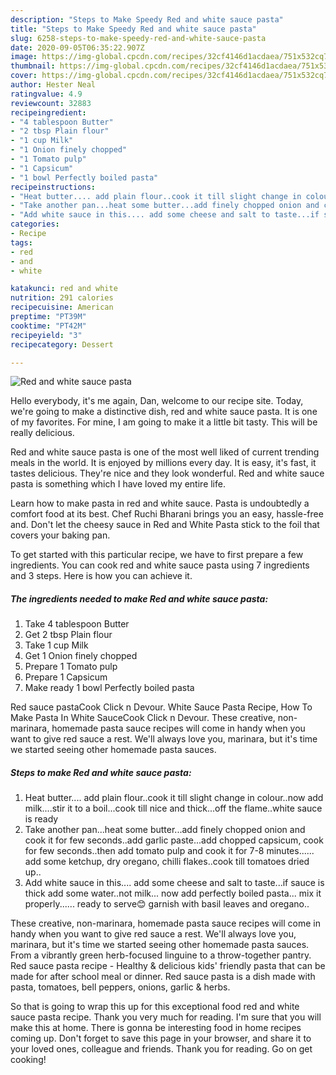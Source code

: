 ```yaml
---
description: "Steps to Make Speedy Red and white sauce pasta"
title: "Steps to Make Speedy Red and white sauce pasta"
slug: 6258-steps-to-make-speedy-red-and-white-sauce-pasta
date: 2020-09-05T06:35:22.907Z
image: https://img-global.cpcdn.com/recipes/32cf4146d1acdaea/751x532cq70/red-and-white-sauce-pasta-recipe-main-photo.jpg
thumbnail: https://img-global.cpcdn.com/recipes/32cf4146d1acdaea/751x532cq70/red-and-white-sauce-pasta-recipe-main-photo.jpg
cover: https://img-global.cpcdn.com/recipes/32cf4146d1acdaea/751x532cq70/red-and-white-sauce-pasta-recipe-main-photo.jpg
author: Hester Neal
ratingvalue: 4.9
reviewcount: 32883
recipeingredient:
- "4 tablespoon Butter"
- "2 tbsp Plain flour"
- "1 cup Milk"
- "1 Onion finely chopped"
- "1 Tomato pulp"
- "1 Capsicum"
- "1 bowl Perfectly boiled pasta"
recipeinstructions:
- "Heat butter.... add plain flour..cook it till slight change in colour..now add milk....stir it to a boil...cook till nice and thick...off the flame..white sauce is ready"
- "Take another pan...heat some butter...add finely chopped onion and cook it for few seconds..add garlic paste...add chopped capsicum, cook for few seconds..then add tomato pulp and cook it for 7-8 minutes...... add some ketchup, dry oregano, chilli flakes..cook till tomatoes dried up.."
- "Add white sauce in this.... add some cheese and salt to taste...if sauce is thick add some water..not milk... now add perfectly boiled pasta... mix it properly...... ready to serve😊 garnish with basil leaves and oregano.."
categories:
- Recipe
tags:
- red
- and
- white

katakunci: red and white 
nutrition: 291 calories
recipecuisine: American
preptime: "PT39M"
cooktime: "PT42M"
recipeyield: "3"
recipecategory: Dessert

---
```



![Red and white sauce pasta](https://img-global.cpcdn.com/recipes/32cf4146d1acdaea/751x532cq70/red-and-white-sauce-pasta-recipe-main-photo.jpg)

Hello everybody, it's me again, Dan, welcome to our recipe site. Today, we're going to make a distinctive dish, red and white sauce pasta. It is one of my favorites. For mine, I am going to make it a little bit tasty. This will be really delicious.

Red and white sauce pasta is one of the most well liked of current trending meals in the world. It is enjoyed by millions every day. It is easy, it's fast, it tastes delicious. They're nice and they look wonderful. Red and white sauce pasta is something which I have loved my entire life.

Learn how to make pasta in red and white sauce. Pasta is undoubtedly a comfort food at its best. Chef Ruchi Bharani brings you an easy, hassle-free and. Don&#39;t let the cheesy sauce in Red and White Pasta stick to the foil that covers your baking pan.


To get started with this particular recipe, we have to first prepare a few ingredients. You can cook red and white sauce pasta using 7 ingredients and 3 steps. Here is how you can achieve it.

<!--inarticleads1-->

##### The ingredients needed to make Red and white sauce pasta:

1. Take 4 tablespoon Butter
1. Get 2 tbsp Plain flour
1. Take 1 cup Milk
1. Get 1 Onion finely chopped
1. Prepare 1 Tomato pulp
1. Prepare 1 Capsicum
1. Make ready 1 bowl Perfectly boiled pasta


Red sauce pastaCook Click n Devour. White Sauce Pasta Recipe, How To Make Pasta In White SauceCook Click n Devour. These creative, non-marinara, homemade pasta sauce recipes will come in handy when you want to give red sauce a rest. We&#39;ll always love you, marinara, but it&#39;s time we started seeing other homemade pasta sauces. 

<!--inarticleads2-->

##### Steps to make Red and white sauce pasta:

1. Heat butter.... add plain flour..cook it till slight change in colour..now add milk....stir it to a boil...cook till nice and thick...off the flame..white sauce is ready
1. Take another pan...heat some butter...add finely chopped onion and cook it for few seconds..add garlic paste...add chopped capsicum, cook for few seconds..then add tomato pulp and cook it for 7-8 minutes...... add some ketchup, dry oregano, chilli flakes..cook till tomatoes dried up..
1. Add white sauce in this.... add some cheese and salt to taste...if sauce is thick add some water..not milk... now add perfectly boiled pasta... mix it properly...... ready to serve😊 garnish with basil leaves and oregano..


These creative, non-marinara, homemade pasta sauce recipes will come in handy when you want to give red sauce a rest. We&#39;ll always love you, marinara, but it&#39;s time we started seeing other homemade pasta sauces. From a vibrantly green herb-focused linguine to a throw-together pantry. Red sauce pasta recipe - Healthy &amp; delicious kids&#39; friendly pasta that can be made for after school meal or dinner. Red sauce pasta is a dish made with pasta, tomatoes, bell peppers, onions, garlic &amp; herbs. 

So that is going to wrap this up for this exceptional food red and white sauce pasta recipe. Thank you very much for reading. I'm sure that you will make this at home. There is gonna be interesting food in home recipes coming up. Don't forget to save this page in your browser, and share it to your loved ones, colleague and friends. Thank you for reading. Go on get cooking!
